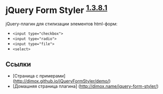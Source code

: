 jQuery Form Styler <sup>[1.3.8.1](http://dimox.name/jquery-form-styler/#log)</sup>
==================

jQuery-плагин для стилизации элементов html-форм:

* `<input type="checkbox">`
* `<input type="radio">`
* `<input type="file">`
* `<select>`

Ссылки
------

* [Страница с примерами] (http://dimox.github.io/jQueryFormStyler/demo/)
* [Домашняя страница плагина] (http://dimox.name/jquery-form-styler/)
